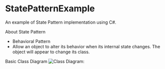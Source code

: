 # StatePatternExample #

An example of State Pattern implementation using C#.


About State Pattern

- Behavioral Pattern
- Allow an object to alter its behavior when its internal state changes. The object will appear to change its class.

Basic Class Diagram
![Class Diagram:](https://sourcemaking.com/files/v2/content/patterns/State1-2x.png "Class Diagram")
